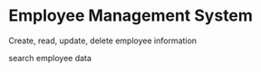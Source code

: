 # Employee Management System

Create, read, update, delete employee information

search employee data


